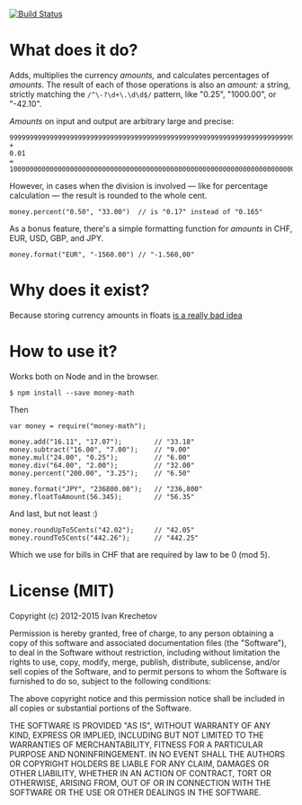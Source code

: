 [![Build Status](https://travis-ci.org/ikr/money-math.svg?branch=master)](https://travis-ci.org/ikr/money-math)

# What does it do?

Adds, multiplies the currency _amounts,_ and calculates percentages of _amounts._ The result of
each of those operations is also an _amount:_ a string, strictly matching the `/^\-?\d+\.\d\d$/`
pattern, like "0.25", "1000.00", or "-42.10".

_Amounts_ on input and output are arbitrary large and precise:

    99999999999999999999999999999999999999999999999999999999999999999999999999999999.99
    +
    0.01
    =
    100000000000000000000000000000000000000000000000000000000000000000000000000000000.00

However, in cases when the division is involved — like for percentage calculation — the result is
rounded to the whole cent.

    money.percent("0.50", "33.00")  // is "0.17" instead of "0.165"

As a bonus feature, there's a simple formatting function for _amounts_ in CHF, EUR, USD, GBP, and
JPY.

    money.format("EUR", "-1560.00") // "-1.560,00"

# Why does it exist?

Because storing currency amounts in floats [is a really bad idea](http://stackoverflow.com/questions/3730019/why-not-use-double-or-float-to-represent-currency)

# How to use it?

Works both on Node and in the browser.

    $ npm install --save money-math

Then

    var money = require("money-math");

    money.add("16.11", "17.07");        // "33.18"
    money.subtract("16.00", "7.00");    // "9.00"
    money.mul("24.00", "0.25");         // "6.00"
    money.div("64.00", "2.00");         // "32.00"
    money.percent("200.00", "3.25");    // "6.50"

    money.format("JPY", "236800.00");   // "236,800"
    money.floatToAmount(56.345);        // "56.35"

And last, but not least :)

    money.roundUpTo5Cents("42.02");     // "42.05"
    money.roundTo5Cents("442.26");      // "442.25"

Which we use for bills in CHF that are required by law to be 0 (mod 5).

# License (MIT)

Copyright (c) 2012-2015 Ivan Krechetov

Permission is hereby granted, free of charge, to any person obtaining a copy of this software and associated documentation files (the "Software"), to deal in the Software without restriction, including without limitation the rights to use, copy, modify, merge, publish, distribute, sublicense, and/or sell copies of the Software, and to permit persons to whom the Software is furnished to do so, subject to the following conditions:

The above copyright notice and this permission notice shall be included in all copies or substantial portions of the Software.

THE SOFTWARE IS PROVIDED "AS IS", WITHOUT WARRANTY OF ANY KIND, EXPRESS OR IMPLIED, INCLUDING BUT NOT LIMITED TO THE WARRANTIES OF MERCHANTABILITY, FITNESS FOR A PARTICULAR PURPOSE AND NONINFRINGEMENT. IN NO EVENT SHALL THE AUTHORS OR COPYRIGHT HOLDERS BE LIABLE FOR ANY CLAIM, DAMAGES OR OTHER LIABILITY, WHETHER IN AN ACTION OF CONTRACT, TORT OR OTHERWISE, ARISING FROM, OUT OF OR IN CONNECTION WITH THE SOFTWARE OR THE USE OR OTHER DEALINGS IN THE SOFTWARE.
